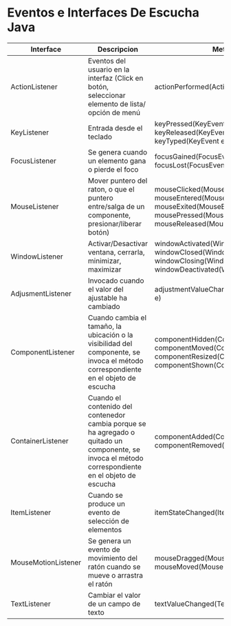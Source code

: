 # Eventos e Interfaces De Escucha Java

| **Interface** | **Descripcion** | **Metodos** |
| ------------- | ------------- |------------- |
| ActionListener | Eventos del usuario en la interfaz (Click en botón, seleccionar elemento de lista/ opción de menú | actionPerformed(ActionEvent e)  |
| KeyListener  | Entrada desde el teclado | keyPressed(KeyEvent e)<br> keyReleased(KeyEvent e) <br> keyTyped(KeyEvent e)|
| FocusListener | Se genera cuando un elemento gana o pierde el foco | focusGained(FocusEvent e) <br> focusLost(FocusEvent e) |
| MouseListener | Mover puntero del raton, o que el puntero entre/salga de un componente, presionar/liberar botón) | mouseClicked(MouseEvent e) <br> mouseEntered(MouseEvent e) <br >mouseExited(MouseEvent e) <br> mousePressed(MouseEvent e) <br >mouseReleased(MouseEvent e)|
| WindowListener | Activar/Desactivar ventana, cerrarla, minimizar, maximizar |windowActivated(WindowEvent) <br> windowClosed(WindowEvent)<br> windowClosing(WindowEvent) <br> windowDeactivated(WindowEvent)|
| AdjusmentListener | Invocado cuando el valor del ajustable ha cambiado | adjustmentValueChanged(AdjustementEvent e)|
| ComponentListener | Cuando cambia el tamaño, la ubicación o la visibilidad del componente, se invoca el método correspondiente en el objeto de escucha |componentHidden(ComponentEvent e) <br> componentMoved(ComponentEvent e) <br> componentResized(ComponentEvent e) <br> componentShown(ComponentEvent e)|
| ContainerListener | Cuando el contenido del contenedor cambia porque se ha agregado o quitado un componente, se invoca el método correspondiente en el objeto de escucha | componentAdded(ContainerEvent e) <br >componentRemoved(ContainerEvent e) |
| ItemListener | Cuando se produce un evento de selección de elementos | itemStateChanged(ItemEvent e) |
| MouseMotionListener | Se genera un evento de movimiento del ratón cuando se mueve o arrastra el ratón | mouseDragged(MouseEvent e) <br> mouseMoved(MouseEvent e) |
| TextListener | Cambiar el valor de un campo de texto | textValueChanged(TextEvent e) |

